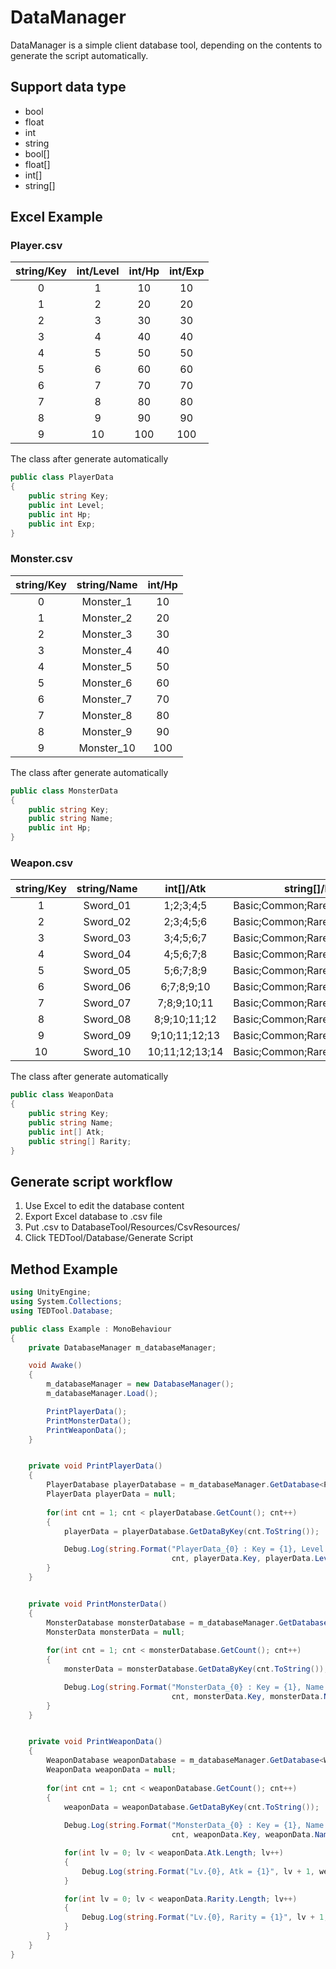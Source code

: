 # DataManager

DataManager is a simple client database tool, depending on the contents to generate the script automatically.

## Support data type
* bool
* float
* int
* string
* bool[]
* float[]
* int[]
* string[]

## Excel Example
### Player.csv
|string/Key|int/Level|int/Hp|int/Exp|
|:-------------:|:-------------:|:-------------:|:-------------:|
|0	|1	|10	|10|
|1	|2	|20	|20|
|2	|3	|30	|30|
|3	|4	|40	|40|
|4	|5	|50	|50|
|5	|6	|60	|60|
|6	|7	|70	|70|
|7	|8	|80	|80|
|8	|9	|90	|90|
|9	|10	|100	|100|

The class after generate automatically
```C#
public class PlayerData
{
	public string Key;
	public int Level;
	public int Hp;
	public int Exp;
}
```

### Monster.csv
|string/Key|string/Name|int/Hp|
|:-------------:|:-------------:|:-------------:|
|0	|Monster_1	|10	|
|1	|Monster_2	|20	|
|2	|Monster_3	|30	|
|3	|Monster_4	|40	|
|4	|Monster_5	|50	|
|5	|Monster_6	|60	|
|6	|Monster_7	|70	|
|7	|Monster_8	|80	|
|8	|Monster_9	|90	|
|9	|Monster_10	|100	|

The class after generate automatically
```C#
public class MonsterData
{
	public string Key;
	public string Name;
	public int Hp;
}
```

### Weapon.csv
|string/Key	|string/Name	|int[]/Atk	|string[]/Rarity|
|:-------------:|:-------------:|:-------------:|:-------------:|
|1	|Sword_01	|1;2;3;4;5	|Basic;Common;Rare;Epic;Legendary|
|2	|Sword_02	|2;3;4;5;6	|Basic;Common;Rare;Epic;Legendary|
|3	|Sword_03	|3;4;5;6;7	|Basic;Common;Rare;Epic;Legendary|
|4	|Sword_04	|4;5;6;7;8	|Basic;Common;Rare;Epic;Legendary|
|5	|Sword_05	|5;6;7;8;9	|Basic;Common;Rare;Epic;Legendary|
|6	|Sword_06	|6;7;8;9;10	|Basic;Common;Rare;Epic;Legendary|
|7	|Sword_07	|7;8;9;10;11	|Basic;Common;Rare;Epic;Legendary|
|8	|Sword_08	|8;9;10;11;12	|Basic;Common;Rare;Epic;Legendary|
|9	|Sword_09	|9;10;11;12;13	|Basic;Common;Rare;Epic;Legendary|
|10	|Sword_10	|10;11;12;13;14	|Basic;Common;Rare;Epic;Legendary|
The class after generate automatically
```C#
public class WeaponData
{
	public string Key;
	public string Name;
	public int[] Atk;
	public string[] Rarity;
}
```

## Generate script workflow
1. Use Excel to edit the database content
2. Export Excel database to .csv file
3. Put .csv to DatabaseTool/Resources/CsvResources/
4. Click TEDTool/Database/Generate Script

## Method Example
```C#
using UnityEngine;
using System.Collections;
using TEDTool.Database;

public class Example : MonoBehaviour
{
	private DatabaseManager m_databaseManager;

	void Awake()
	{
		m_databaseManager = new DatabaseManager();
		m_databaseManager.Load();

		PrintPlayerData();
		PrintMonsterData();
		PrintWeaponData();
	}


	private void PrintPlayerData()
	{
		PlayerDatabase playerDatabase = m_databaseManager.GetDatabase<PlayerDatabase>();
		PlayerData playerData = null;
		
		for(int cnt = 1; cnt < playerDatabase.GetCount(); cnt++)
		{
			playerData = playerDatabase.GetDataByKey(cnt.ToString());

			Debug.Log(string.Format("PlayerData_{0} : Key = {1}, Level = {2}, Hp = {3}, Exp = {4}",
			                        cnt, playerData.Key, playerData.Level, playerData.Hp, playerData.Exp));
		}
	}


	private void PrintMonsterData()
	{
		MonsterDatabase monsterDatabase = m_databaseManager.GetDatabase<MonsterDatabase>();
		MonsterData monsterData = null;
		
		for(int cnt = 1; cnt < monsterDatabase.GetCount(); cnt++)
		{
			monsterData = monsterDatabase.GetDataByKey(cnt.ToString());

			Debug.Log(string.Format("MonsterData_{0} : Key = {1}, Name = {2}, Hp = {3}",
			                        cnt, monsterData.Key, monsterData.Name, monsterData.Hp));
		}
	}


	private void PrintWeaponData()
	{
		WeaponDatabase weaponDatabase = m_databaseManager.GetDatabase<WeaponDatabase>();
		WeaponData weaponData = null;
		
		for(int cnt = 1; cnt < weaponDatabase.GetCount(); cnt++)
		{
			weaponData = weaponDatabase.GetDataByKey(cnt.ToString());
			
			Debug.Log(string.Format("MonsterData_{0} : Key = {1}, Name = {2}",
			                        cnt, weaponData.Key, weaponData.Name));

			for(int lv = 0; lv < weaponData.Atk.Length; lv++)
			{
				Debug.Log(string.Format("Lv.{0}, Atk = {1}", lv + 1, weaponData.Atk[lv]));
			}

			for(int lv = 0; lv < weaponData.Rarity.Length; lv++)
			{
				Debug.Log(string.Format("Lv.{0}, Rarity = {1}", lv + 1, weaponData.Rarity[lv]));
			}
		}
	}
}
```
